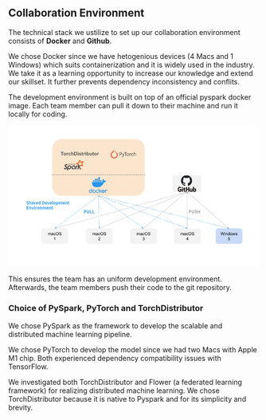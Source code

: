 ## Collaboration Environment

The technical stack we ustilize to set up our collaboration environment consists of **Docker** and **Github**.

We chose Docker since we have hetogenious devices (4 Macs and 1 Windows) which suits containerization and it is widely used in the industry. We take it as a learning opportunity to increase our knowledge and extend our skillset. It further prevents dependency inconsistency and conflits.

The development environment is built on top of an official pyspark docker image. Each team member can pull it down to their machine and run it locally for coding. 

![Collaboration Environment](report_images/timeseries-dev-env-v2.png "Collaboration Environment")

This ensures the team has an uniform development environment. Afterwards, the team members push their code to the git repository.

### Choice of PySpark, PyTorch and TorchDistributor
We chose PySpark as the framework to develop the scalable and distributed machine learning pipeline.

We chose PyTorch to develop the model since we had two Macs with Apple M1 chip. Both experienced dependency compatibility issues with TensorFlow. 

We investigated both TorchDistributor and Flower (a federated learning framework) for realizing distributed machine learning. We chose TorchDistributor because it is native to Pyspark and for its simplicity and brevity.